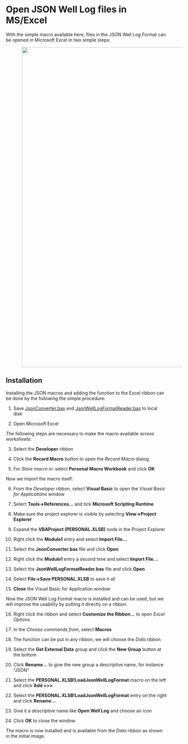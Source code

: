 # Open JSON Well Log files in MS/Excel

With the simple macro available here, files in the JSON Well Log Format can
be opened in Microsoft Excel in two simple steps:

<img hspace="50" width="1000" src="https://jsonwelllogformat.org/images/excel1.png">


## Installation

Installing the JSON macros and adding the function to the Excel ribbon can
be done by the following the simple procedure:

1. Save [JsonConverter.bas](JsonConverter.bas) and [JsonWellLogFormatReader.bas](JsonWellLogFormatReader.bas) to local disk

2. Open Microsoft Excel

The following steps are necessary to make the macro available _across worksheets_:

3. Select the **Developer** ribbon

4. Click the **Record Macro** button to open the _Record Macro_ dialog

5. For _Store macro in:_ select **Personal Macro Workbook** and click **OK**

Now we import the macro itself:

6. From the _Developer_ ribbon, select **Visual Basic** to open the _Visual Basic for Applications_ window

7. Select **Tools->References...** and tick **Microsoft Scripting Runtime**

8. Make sure the project explorer is visible by selecting **View->Project Explorer**

9. Expand the **VBAProject (PERSONAL.XLSB)** node in the Project Explorer

10. Right click the **Module1** entry and select **Import File...**

11. Select the **JsonConverter.bas** file and click **Open**

12. Right click the **Module1** entry a second time and select **Import File...**

13. Select the **JsonWellLogFormatReader.bas** file and click **Open**

14. Select **File->Save PERSONAL.XLSB** to save it all

15. **Close** the Visual Basic for Application window

Now the JSON Well Log Format macro is installed and can be used, but we will improve
the usability by putting it directly on a ribbon.

16. Right click the ribbon and select **Customize the Ribbon...** to open _Excel Options_

17. In the _Choose commands from_, select **Macros**

18. The function can be put in any ribbon, we will choose the _Data_ ribbon.

19. Select the **Get External Data** group and click the **New Group** button at the bottom

20. Click **Rename...** to give the new group a descriptive name, for instance "JSON"

21. Select the **PERSONAL.XLSB!LoadJsonWellLogFormat** macro on the left and click **Add >>>**

4. Select the **PERSONAL.XLSB!LoadJsonWellLogFormat** entry on the right and click **Rename...**

4. Give it a descriptive name like **Open Well Log** and choose an icon

4. Click **OK** to close the window

The macro is now installed and is available from the _Data_ ribbon as shown in the
initial image.